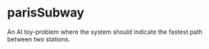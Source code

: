 # parisSubway
An AI toy-problem where the system should indicate the fastest path between two stations.
